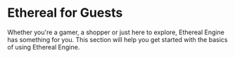 # Ethereal for Guests

Whether you're a gamer, a shopper or just here to explore, Ethereal Engine has something for you. This section will help you get started with the basics of using Ethereal Engine.
